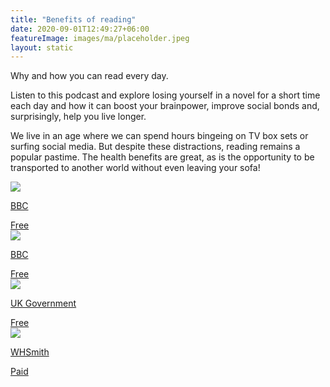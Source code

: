 ```yaml
---
title: "Benefits of reading"
date: 2020-09-01T12:49:27+06:00
featureImage: images/ma/placeholder.jpeg
layout: static
---
```


Why and how you can read every day.

Listen to this podcast and explore losing yourself in a novel for a short time each day and how it can boost your brainpower, improve social bonds and, surprisingly, help you live longer.

We live in an age where we can spend hours bingeing on TV box sets or surfing social media. But despite these distractions, reading remains a popular pastime. The health benefits are great, as is the opportunity to be transported to another world without even leaving your sofa!

<a class="ma-link" href="https://www.bbc.co.uk/programmes/m00187ws"><div class="ma-card ma-card-Learning"><div class="ma-icon"><img src ="/images/icon-check.png"/></div><div class="ma-name"><p>BBC</p></div><div class="ma-paid-text"><span>Free</span></div></div></a><a class="ma-link" href="https://www.bbc.co.uk/teach/skillswise"><div class="ma-card ma-card-Learning"><div class="ma-icon"><img src ="/images/icon-check.png"/></div><div class="ma-name"><p>BBC</p></div><div class="ma-paid-text"><span>Free</span></div></div></a><a class="ma-link" href="https://www.gov.uk/local-library-services"><div class="ma-card ma-card-Learning"><div class="ma-icon"><img src ="/images/icon-check.png"/></div><div class="ma-name"><p>UK Government</p></div><div class="ma-paid-text"><span>Free</span></div></div></a><a class="ma-link" href="#REF!"><div class="ma-card ma-card-Learning"><div class="ma-icon"><img src ="/images/icon-pound.png"/></div><div class="ma-name"><p>WHSmith</p></div><div class="ma-paid-text"><span>Paid</span></div></div></a>  

<br/><br/>







